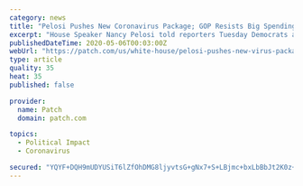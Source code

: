 ```yaml
---
category: news
title: "Pelosi Pushes New Coronavirus Package; GOP Resists Big Spending"
excerpt: "House Speaker Nancy Pelosi told reporters Tuesday Democrats are pushing an $800 billion coronavirus relief package is \"very directly related to saving lives, the livelihood and the life of our ..."
publishedDateTime: 2020-05-06T00:03:00Z
webUrl: "https://patch.com/us/white-house/pelosi-pushes-new-virus-package-gop-resists-big-spending"
type: article
quality: 35
heat: 35
published: false

provider:
  name: Patch
  domain: patch.com

topics:
  - Political Impact
  - Coronavirus

secured: "YQYF+DQH9mUDYUSiT6lZfOhDMG8ljyvtsG+gNx7+S+LBjmc+bxLbBbJt2K0z+LsJghZiRNx1NVxnZ/hAMi8MKMsBT21p731yIcgZB2nlgPJ3HkOtsoT8y17Mv1hL6hx3GkbITq/ECq+qBQWoObaw6gwr03l+SJq+5mFmbT+e6l3eMDAumf+7EsvjayPjaPkwUp7Gdn3BI5uT7bM+SidvGv9qhJt6IbeWpFs4OdKNnosn84kiGI9HKfGrV3WxabCO+jb/z0Hn/Fp20qJXq/2097lvrtAhkezfZqEMD/FUNnzdkiXL1bvPx1eMWi4c//UhVEc1iR6KKOfDXcSpnbQPYrzmXik7fArc03N7uDLv/ELCkJCUT1oDeFHkgLDe/CDNOICpjoiRSejQykeUZlaxBACjtLoavJiUn7xRZgysl4H0CwFeNw8AZpbw191lU2J4y1hNKPgH71OhelB74J8WmYrLZJ8talIFyqNVdIIz5CA=;oUU1T4bdloVoKMASW5kv0A=="
---
```


